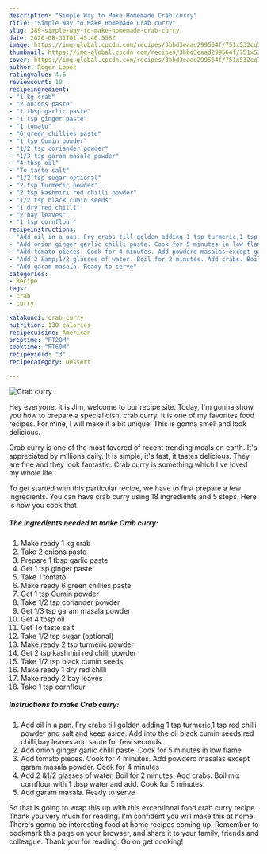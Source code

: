 ```yaml
---
description: "Simple Way to Make Homemade Crab curry"
title: "Simple Way to Make Homemade Crab curry"
slug: 389-simple-way-to-make-homemade-crab-curry
date: 2020-08-31T01:45:40.558Z
image: https://img-global.cpcdn.com/recipes/3bbd3eaad299564f/751x532cq70/crab-curry-recipe-main-photo.jpg
thumbnail: https://img-global.cpcdn.com/recipes/3bbd3eaad299564f/751x532cq70/crab-curry-recipe-main-photo.jpg
cover: https://img-global.cpcdn.com/recipes/3bbd3eaad299564f/751x532cq70/crab-curry-recipe-main-photo.jpg
author: Roger Lopez
ratingvalue: 4.6
reviewcount: 10
recipeingredient:
- "1 kg crab"
- "2 onions paste"
- "1 tbsp garlic paste"
- "1 tsp ginger paste"
- "1 tomato"
- "6 green chillies paste"
- "1 tsp Cumin powder"
- "1/2 tsp coriander powder"
- "1/3 tsp garam masala powder"
- "4 tbsp oil"
- "To taste salt"
- "1/2 tsp sugar optional"
- "2 tsp turmeric powder"
- "2 tsp kashmiri red chilli powder"
- "1/2 tsp black cumin seeds"
- "1 dry red chilli"
- "2 bay leaves"
- "1 tsp cornflour"
recipeinstructions:
- "Add oil in a pan. Fry crabs till golden adding 1 tsp turmeric,1 tsp red chilli powder and salt and keep aside. Add into the oil black cumin seeds,red chilli,bay leaves and saute for few seconds."
- "Add onion ginger garlic chilli paste. Cook for 5 minutes in low flame"
- "Add tomato pieces. Cook for 4 minutes. Add powderd masalas except garam masala powder. Cook for 4 minutes"
- "Add 2 &amp;1/2 glasses of water. Boil for 2 minutes. Add crabs. Boil mix cornflour with 1 tbsp water and add. Cook for 5 minutes."
- "Add garam masala. Ready to serve"
categories:
- Recipe
tags:
- crab
- curry

katakunci: crab curry 
nutrition: 130 calories
recipecuisine: American
preptime: "PT28M"
cooktime: "PT60M"
recipeyield: "3"
recipecategory: Dessert

---
```



![Crab curry](https://img-global.cpcdn.com/recipes/3bbd3eaad299564f/751x532cq70/crab-curry-recipe-main-photo.jpg)

Hey everyone, it is Jim, welcome to our recipe site. Today, I'm gonna show you how to prepare a special dish, crab curry. It is one of my favorites food recipes. For mine, I will make it a bit unique. This is gonna smell and look delicious.



Crab curry is one of the most favored of recent trending meals on earth. It's appreciated by millions daily. It is simple, it's fast, it tastes delicious. They are fine and they look fantastic. Crab curry is something which I've loved my whole life.


To get started with this particular recipe, we have to first prepare a few ingredients. You can have crab curry using 18 ingredients and 5 steps. Here is how you cook that.

<!--inarticleads1-->

##### The ingredients needed to make Crab curry:

1. Make ready 1 kg crab
1. Take 2 onions paste
1. Prepare 1 tbsp garlic paste
1. Get 1 tsp ginger paste
1. Take 1 tomato
1. Make ready 6 green chillies paste
1. Get 1 tsp Cumin powder
1. Take 1/2 tsp coriander powder
1. Get 1/3 tsp garam masala powder
1. Get 4 tbsp oil
1. Get To taste salt
1. Take 1/2 tsp sugar (optional)
1. Make ready 2 tsp turmeric powder
1. Get 2 tsp kashmiri red chilli powder
1. Take 1/2 tsp black cumin seeds
1. Make ready 1 dry red chilli
1. Make ready 2 bay leaves
1. Take 1 tsp cornflour




<!--inarticleads2-->

##### Instructions to make Crab curry:

1. Add oil in a pan. Fry crabs till golden adding 1 tsp turmeric,1 tsp red chilli powder and salt and keep aside. Add into the oil black cumin seeds,red chilli,bay leaves and saute for few seconds.
1. Add onion ginger garlic chilli paste. Cook for 5 minutes in low flame
1. Add tomato pieces. Cook for 4 minutes. Add powderd masalas except garam masala powder. Cook for 4 minutes
1. Add 2 &amp;1/2 glasses of water. Boil for 2 minutes. Add crabs. Boil mix cornflour with 1 tbsp water and add. Cook for 5 minutes.
1. Add garam masala. Ready to serve




So that is going to wrap this up with this exceptional food crab curry recipe. Thank you very much for reading. I'm confident you will make this at home. There's gonna be interesting food at home recipes coming up. Remember to bookmark this page on your browser, and share it to your family, friends and colleague. Thank you for reading. Go on get cooking!
